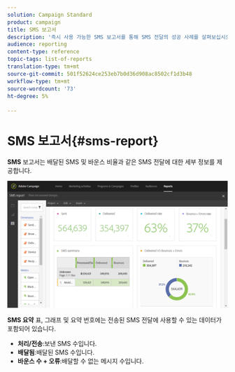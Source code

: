 ```yaml
---
solution: Campaign Standard
product: campaign
title: SMS 보고서
description: '즉시 사용 가능한 SMS 보고서를 통해 SMS 전달의 성공 사례를 살펴보십시오. '
audience: reporting
content-type: reference
topic-tags: list-of-reports
translation-type: tm+mt
source-git-commit: 501f52624ce253eb7b0d36d908ac8502cf1d3b48
workflow-type: tm+mt
source-wordcount: '73'
ht-degree: 5%

---
```



# SMS 보고서{#sms-report}

**SMS** 보고서는 배달된 SMS 및 바운스 비율과 같은 SMS 전달에 대한 세부 정보를 제공합니다.

![](assets/dynamic_report_sms.png)

**SMS 요약** 표, 그래프 및 요약 번호에는 전송된 SMS 전달에 사용할 수 있는 데이터가 포함되어 있습니다.

* **처리/전송**:보낸 SMS 수입니다.
* **배달됨**:배달된 SMS 수입니다.
* **바운스 수 + 오류**:배달할 수 없는 메시지 수입니다.

